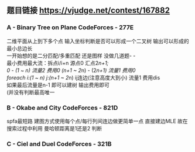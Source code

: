 ## 题目链接 https://vjudge.net/contest/167882

### A - Binary Tree on Plane CodeForces - 277E  <br>
二维平面从上到下多个点 输入坐标判断是否可以形成一个二叉树 输出可以形成的最小总边长<br>
一开始想的是二分匹配/多重匹配 还是图样 没做几道题- - <br>
最小费用最大流：拆点i/i+n 源点0 汇点2*n+1; <br>
0 - (1 ~ n) 流量2 费用0  (n+1 ~ 2*n) - (2*n+1) 流量1 费用0<br>
foreach i:(1 ~ n) j:(n+1 ~ 2*n) ij连边(注意高度大到小) 流量1 费用dis <br>
如果最后流量是n-1 即可以建树 输出费用即可<br>
(并没有判断最高唯一

### B - Okabe and City CodeForces - 821D  <br>
spfa最短路 建图方式使用每个点/每行列间连边做更简单一点 直接建边MLE 故在搜索过程中利用 曼哈顿距离是1还是2 判断<br>

### C - Ciel and Duel CodeForces - 321B <br>




